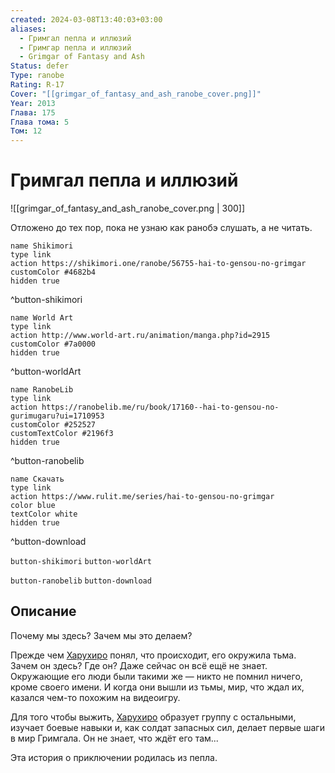```yaml
---
created: 2024-03-08T13:40:03+03:00
aliases:
  - Гримгал пепла и иллюзий
  - Гримгар пепла и иллюзий
  - Grimgar of Fantasy and Ash
Status: defer
Type: ranobe
Rating: R-17
Cover: "[[grimgar_of_fantasy_and_ash_ranobe_cover.png]]"
Year: 2013
Глава: 175
Глава тома: 5
Том: 12
---
```


# Гримгал пепла и иллюзий

![[grimgar_of_fantasy_and_ash_ranobe_cover.png | 300]]

Отложено до тех пор, пока не узнаю как ранобэ слушать, а не читать.

```button
name Shikimori
type link
action https://shikimori.one/ranobe/56755-hai-to-gensou-no-grimgar
customColor #4682b4
hidden true
```
^button-shikimori

```button
name World Art
type link
action http://www.world-art.ru/animation/manga.php?id=2915
customColor #7a0000
hidden true
```
^button-worldArt

```button
name RanobeLib
type link
action https://ranobelib.me/ru/book/17160--hai-to-gensou-no-gurimugaru?ui=1710953
customColor #252527
customTextColor #2196f3
hidden true
```
^button-ranobelib

```button
name Скачать
type link
action https://www.rulit.me/series/hai-to-gensou-no-grimgar
color blue
textColor white
hidden true
```
^button-download

`button-shikimori` `button-worldArt`

`button-ranobelib` `button-download`

## Описание

Почему мы здесь? Зачем мы это делаем?
  
Прежде чем [Харухиро](https://shikimori.one/characters/115779-haruhiro) понял, что происходит, его окружила тьма. Зачем он здесь? Где он? Даже сейчас он всё ещё не знает. Окружающие его люди были такими же — никто не помнил ничего, кроме своего имени. И когда они вышли из тьмы, мир, что ждал их, казался чем-то похожим на видеоигру.
  
Для того чтобы выжить, [Харухиро](https://shikimori.one/characters/115779-haruhiro) образует группу с остальными, изучает боевые навыки и, как солдат запасных сил, делает первые шаги в мир Гримгала. Он не знает, что ждёт его там...
  
Эта история о приключении родилась из пепла.
